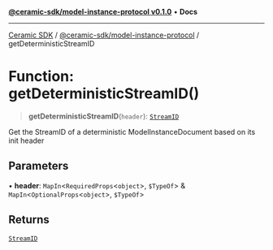 [**@ceramic-sdk/model-instance-protocol v0.1.0**](../README.md) • **Docs**

***

[Ceramic SDK](../../../README.md) / [@ceramic-sdk/model-instance-protocol](../README.md) / getDeterministicStreamID

# Function: getDeterministicStreamID()

> **getDeterministicStreamID**(`header`): [`StreamID`](../../identifiers/classes/StreamID.md)

Get the StreamID of a deterministic ModelInstanceDocument based on its init header

## Parameters

• **header**: `MapIn`\<`RequiredProps`\<`object`\>, `$TypeOf`\> & `MapIn`\<`OptionalProps`\<`object`\>, `$TypeOf`\>

## Returns

[`StreamID`](../../identifiers/classes/StreamID.md)
